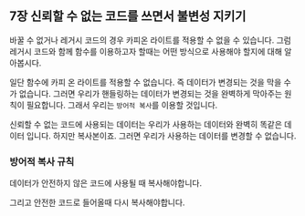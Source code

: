 ## 7장 신뢰할 수 없는 코드를 쓰면서 불변성 지키기

바꿀 수 없거나 레거시 코드의 경우 카피온 라이트를 적용할 수 없을 수 있습니다. 그럼 레거시 코드와 함께 함수를 이용하고자 할때는 어떤 방식으로 사용해야 할지에 대해 알아봅시다.

일단 함수에 카피 온 라이트를 적용할 수 없습니다. 즉 데이터가 변경되는 것을 막을 수가 없습니다. 그러면 우리가 핸들링하는 데이터가 변경되는 것을 완벽하게 막아주는 원칙이 필요합니다. 그래서 우리는 `방어적 복사`를 이용할 것입니다.

신뢰할 수 없는 코드에 사용되는 데이터는 우리가 사용하는 데이터와 완벽히 똑같은 데이터 입니다. 하지만 복사본이죠. 그러면 우리가 사용하는 데이터를 변경할 수 없습니다.

### 방어적 복사 규칙

데이터가 안전하지 않은 코드에 사용될 때 복사해야합니다.

그리고 안전한 코드로 들어올때 다시 복사해야합니다.



